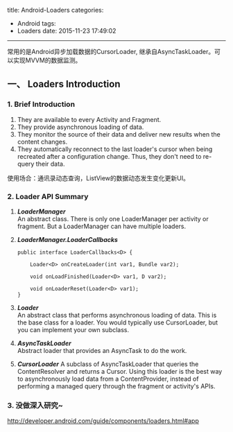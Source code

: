title: Android-Loaders
categories:
  - Android
tags:
  - Loaders
date: 2015-11-23 17:49:02
---
常用的是Android异步加载数据的CursorLoader, 继承自AsyncTaskLoader。可以实现MVVM的数据监测。

## 一、 Loaders Introduction

### 1. Brief Introduction

1. They are available to every Activity and Fragment.
2. They provide asynchronous loading of data.
3. They monitor the source of their data and deliver new results when the content changes.
4. They automatically reconnect to the last loader's cursor when being recreated after a configuration change. Thus, they don't need to re-query their data.

使用场合：通讯录动态查询，ListView的数据动态发生变化更新UI。


### 2. Loader API Summary

1. ***LoaderManager***     
An abstract class. There is only one LoaderManager per activity or fragment. But a LoaderManager can have multiple loaders.
2. ***LoaderManager.LoaderCallbacks***

	```
	public interface LoaderCallbacks<D> {
	
    	Loader<D> onCreateLoader(int var1, Bundle var2);

	    void onLoadFinished(Loader<D> var1, D var2);

	    void onLoaderReset(Loader<D> var1);
	}
	```
3. ***Loader***    
An abstract class that performs asynchronous loading of data. This is the base class for a loader. You would typically use CursorLoader, but you can implement your own subclass. 
4. ***AsyncTaskLoader***    
Abstract loader that provides an AsyncTask to do the work.
5. ***CursorLoader***
A subclass of AsyncTaskLoader that queries the ContentResolver and returns a Cursor. Using this loader is the best way to asynchronously load data from a ContentProvider, instead of performing a managed query through the fragment or activity's APIs.


### 3. 没做深入研究~

http://developer.android.com/guide/components/loaders.html#app